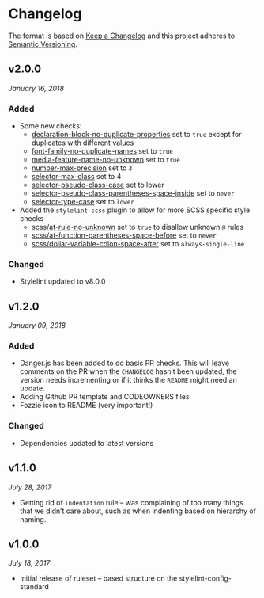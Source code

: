 # Changelog

The format is based on [Keep a Changelog](http://keepachangelog.com/en/1.0.0/)
and this project adheres to [Semantic Versioning](http://semver.org/spec/v2.0.0.html).


v2.0.0
------------------------------
*January 16, 2018*

### Added
-   Some new checks:
    -   [declaration-block-no-duplicate-properties](https://stylelint.io/user-guide/rules/declaration-block-no-duplicate-properties/) set to `true` except for duplicates with different values
    -   [font-family-no-duplicate-names](https://stylelint.io/user-guide/rules/font-family-no-duplicate-names/#font-family-no-duplicate-names) set to `true`
    -   [media-feature-name-no-unknown](https://stylelint.io/user-guide/rules/media-feature-name-no-unknown/#media-feature-name-no-unknown) set to `true`
    -   [number-max-precision](https://stylelint.io/user-guide/rules/number-max-precision/#number-max-precision) set to `3`
    -   [selector-max-class](https://stylelint.io/user-guide/rules/selector-max-class/#selector-max-class) set to 4
    -   [selector-pseudo-class-case](https://stylelint.io/user-guide/rules/selector-pseudo-class-case/#selector-pseudo-class-case) set to lower
    -   [selector-pseudo-class-parentheses-space-inside](https://stylelint.io/user-guide/rules/selector-pseudo-class-parentheses-space-inside/#selector-pseudo-class-parentheses-space-inside) set to `never`
    -   [selector-type-case](https://stylelint.io/user-guide/rules/selector-type-case/#selector-type-case) set to `lower`
-   Added the `stylelint-scss` plugin to allow for more SCSS specific style checks
    -   [scss/at-rule-no-unknown](https://github.com/kristerkari/stylelint-scss/blob/master/src/rules/at-rule-no-unknown/README.md) set to `true` to disallow unknown `@` rules
    -   [scss/at-function-parentheses-space-before](https://github.com/kristerkari/stylelint-scss/blob/master/src/rules/at-function-parentheses-space-before/README.md) set to `never`
    -   [scss/dollar-variable-colon-space-after](https://github.com/kristerkari/stylelint-scss/tree/master/src/rules/dollar-variable-colon-space-after) set to `always-single-line`

### Changed
-   Stylelint updated to v8.0.0



v1.2.0
------------------------------
*January 09, 2018*

### Added
-   Danger.js has been added to do basic PR checks.  This will leave comments on the PR when the `CHANGELOG` hasn’t been updated, the version needs incrementing or if it thinks the `README` might need an update.
-   Adding Github PR template and CODEOWNERS files
-   Fozzie icon to README (very important!)

### Changed
-   Dependencies updated to latest versions

v1.1.0
------------------------------
*July 28, 2017*

-   Getting rid of `indentation` rule – was complaining of too many things that we didn’t care about, such as when indenting based on hierarchy of naming.

v1.0.0
------------------------------
*July 18, 2017*

-   Initial release of ruleset – based structure on the stylelint-config-standard
